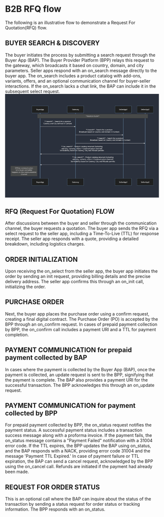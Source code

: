 # B2B RFQ flow
The following is an illustrative flow to demonstrate a Request For Quotation(RFQ) flow.

## BUYER SEARCH & DISCOVERY
The buyer initiates the process by submitting a search request through the Buyer App (BAP). The Buyer Provider Platform (BPP) relays this request to the gateway, which broadcasts it based on country, domain, and city parameters. Seller apps respond with an on_search message directly to the buyer app. The on_search includes a product catalog with add-ons, variants, offers, and an optional communication channel for buyer-seller interactions. If the on_search lacks a chat link, the BAP can include it in the subsequent select request.
![RFQSearchAndDiscovery](FlowDiagrams/RFQSearchAndDiscovery.png)


## RFQ (Request For Quotation) FLOW
After discussions between the buyer and seller through the communication channel, the buyer requests a quotation. The buyer app sends the RFQ via a select request to the seller app, including a Time-To-Live (TTL) for response receipt. The seller app responds with a quote, providing a detailed breakdown, including logistics charges.

## ORDER INITIALIZATION
Upon receiving the on_select from the seller app, the buyer app initiates the order by sending an init request, providing billing details and the precise delivery address. The seller app confirms this through an on_init call, initializing the order.


## PURCHASE ORDER
Next, the buyer app places the purchase order using a confirm request, creating a final digital contract. The Purchase Order (PO) is accepted by the BPP through an on_confirm request. In cases of prepaid payment collection by BPP, the on_confirm call includes a payment URI and a TTL for payment completion.

## PAYMENT COMMUNICATION for prepaid payment collected by BAP
In cases where the payment is collected by the Buyer App (BAP), once the payment is collected, an update request is sent to the BPP, signifying that the payment is complete. The BAP also provides a payment URI for the successful transaction. The BPP acknowledges this through an on_update request.

## PAYMENT COMMUNICATION for payment collected by BPP
For prepaid payment collected by BPP, the on_status request notifies the payment status. A successful payment status includes a transaction success message along with a proforma invoice. If the payment fails, the on_status message contains a "Payment Failed" notification with a 31004 error code. If the TTL expires, the BPP updates the BAP using on_status, and the BAP responds with a NACK, providing error code 31004 and the message 'Payment TTL Expired.' In case of payment failure or TTL expiration, the BAP can send a cancel request, acknowledged by the BPP using the on_cancel call. Refunds are initiated if the payment had already been made.

## REQUEST FOR ORDER STATUS  
This is an optional call where the BAP can inquire about the status of the transaction by sending a status request for order status or tracking information. The BPP responds with an on_status.
